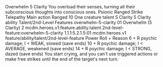 <ability>
  <name>Overwhelm</name>
  <cost>5 Clarity</cost>
  <flavor>You overload their senses, turning all their subconscious thoughts into conscious ones.</flavor>
  <keywords>
    <keyword>Psionic</keyword>
    <keyword>Ranged</keyword>
    <keyword>Strike</keyword>
    <keyword>Telepathy</keyword>
  </keywords>
  <type>Main action</type>
  <distance>Ranged 10</distance>
  <target>One creature</target>
  <metadata>
    <class>talent</class>
    <cost>5 Clarity</cost>
    <cost_amount>5</cost_amount>
    <cost_resource>Clarity</cost_resource>
    <feature_type>ability</feature_type>
    <file_dpath>Talent/2nd-Level Features</file_dpath>
    <item_id>overwhelm-5-clarity</item_id>
    <item_index>01</item_index>
    <item_name>Overwhelm (5 Clarity)</item_name>
    <level>2</level>
    <scc>mcdm.heroes.v1:feature.ability.talent.2nd-level-feature:overwhelm-5-clarity</scc>
    <scdc>1.1.1:5.2.1.5:01</scdc>
    <source>mcdm.heroes.v1</source>
    <type>feature/ability/talent/2nd-level-feature</type>
  </metadata>
  <effects>
    <effect type="roll">
      <roll>Power Roll + Reason</roll>
      <t1>6 + R psychic damage; I &lt; WEAK, slowed (save ends)</t1>
      <t2>10 + R psychic damage; I &lt; AVERAGE, weakened (save ends)</t2>
      <t3>14 + R psychic damage; I &lt; STRONG, dazed (save ends)</t3>
    </effect>
    <effect type="mundane" name="Strained">You start crying, and you can&apos;t use triggered actions or make free strikes until the end of the target&apos;s next turn.</effect>
  </effects>
</ability>
